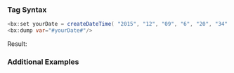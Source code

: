 ### Tag Syntax




```java
<bx:set yourDate = createDateTime( "2015", "12", "09", "6", "20", "34" ) >
<bx:dump var="#yourDate#"/>     
```

Result: 

### Additional Examples

